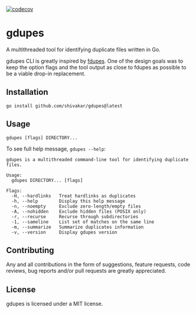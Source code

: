 [![codecov](https://codecov.io/gh/shivakar/gdupes/branch/master/graph/badge.svg)](https://codecov.io/gh/shivakar/gdupes)

# gdupes
A multithreaded tool for identifying duplicate files written in Go.

gdupes CLI is greatly inspired by [fdupes](https://github.com/adrianlopezroche/fdupes). One of the design goals was to keep the option flags and the tool output as close to fdupes as possible to be a viable drop-in replacement.

## Installation

```
go install github.com/shivakar/gdupes@latest
```

## Usage

```
gdupes [flags] DIRECTORY...
```

To see full help message, `gdupes --help`:

```
gdupes is a multithreaded command-line tool for identifying duplicate files.

Usage:
  gdupes DIRECTORY... [flags]

Flags:
  -H, --hardlinks   Treat hardlinks as duplicates
  -h, --help        Display this help message
  -n, --noempty     Exclude zero-length/empty files
  -A, --nohidden    Exclude hidden files (POSIX only)
  -r, --recurse     Recurse through subdirectories
  -1, --sameline    List set of matches on the same line
  -m, --summarize   Summarize duplicates information
  -v, --version     Display gdupes version
```

## Contributing

Any and all contributions in the form of suggestions, feature requests, code reviews, bug reports and/or pull requests are greatly appreciated.

## License

gdupes is licensed under a MIT license.
